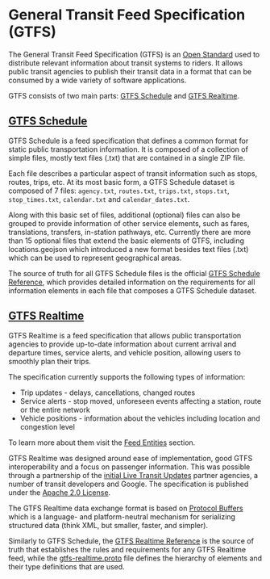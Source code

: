 # General Transit Feed Specification (GTFS)

The General Transit Feed Specification (GTFS) is an [Open Standard](https://www.interoperablemobility.org/definitions/#open_standard) used to distribute relevant information about transit systems to riders. It allows public transit agencies to publish their transit data in a format that can be consumed by a wide variety of software applications.

GTFS consists of two main parts: [GTFS Schedule](./schedule/reference.md) and [GTFS Realtime](./Realtime/reference.md).

## [GTFS Schedule](./schedule/reference.md)

GTFS Schedule is a feed specification that defines a common format for static public transportation information. It is composed of a collection of simple files, mostly text files (.txt) that are contained in a single ZIP file. 

Each file describes a particular aspect of transit information such as stops, routes, trips, etc. At its most basic form, a GTFS Schedule dataset is composed of 7 files: `agency.txt`, `routes.txt`, `trips.txt`, `stops.txt`, `stop_times.txt`, `calendar.txt` and `calendar_dates.txt`.

Along with this basic set of files, additional (optional) files can also be grouped to provide information of other service elements, such as fares, translations, transfers, in-station pathways, etc. Currently there are more than 15 optional files that extend the basic elements of GTFS, including locations.geojson which introduced a new format besides text files (.txt) which can be used to represent geographical areas. 

The source of truth for all GTFS Schedule files is the official [GTFS Schedule Reference](./schedule/reference.md), which provides detailed information on the requirements for all information elements in each file that composes a GTFS Schedule dataset.


## [GTFS Realtime](./Realtime/reference.md)

GTFS Realtime is a feed specification that allows public transportation agencies to provide up-to-date information about current arrival and departure times, service alerts, and vehicle position, allowing users to smoothly plan their trips.

The specification currently supports the following types of information:

- Trip updates - delays, cancellations, changed routes
- Service alerts - stop moved, unforeseen events affecting a station, route or the entire network
- Vehicle positions - information about the vehicles including location and congestion level

To learn more about them visit the [Feed Entities](./Realtime/feed_entities/overview.md) section.

GTFS Realtime was designed around ease of implementation, good GTFS interoperability and a focus on passenger information. This was possible through a partnership of the [initial Live Transit Updates](https://developers.google.com/transit/google-transit#LiveTransitUpdates) partner agencies, a number of transit developers and Google. The specification is published under the [Apache 2.0 License](http://www.apache.org/licenses/LICENSE-2.0.html).

The GTFS Realtime data exchange format is based on [Protocol Buffers](https://developers.google.com/protocol-buffers/) which is a language- and platform-neutral mechanism for serializing structured data (think XML, but smaller, faster, and simpler). 

Similarly to GTFS Schedule, the [GTFS Realtime Reference]((./Realtime/reference.md)) is the source of truth that establishes the rules and requirements for any GTFS Realtime feed, while the [gtfs-realtime.proto](./Realtime/proto.md) file defines the hierarchy of elements and their type definitions that are used.

